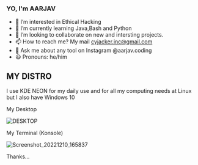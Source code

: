 ### YO, I'm AARJAV
- 👀 I’m interested in Ethical Hacking
- 🌱 I’m currently learning Java,Bash and Python
- 💞️ I’m looking to collaborate on new and intersting projects.
- 📫 How to reach me? My mail cyjacker.inc@gmail.com
- 💬 Ask me about any tool on Instagram @aarjav.coding
- 😃 Pronouns: he/him

## MY DISTRO

I use KDE NEON for my daily use and for all my computing needs at Linux but I also have Windows 10

My Desktop

![DESKTOP](https://user-images.githubusercontent.com/104687410/206852581-8c0e6d00-fa8c-441a-b923-9de89a1353d2.png)

My Terminal (Konsole)

![Screenshot_20221210_165837](https://user-images.githubusercontent.com/104687410/206852744-20d11f7b-39a4-499b-983b-4aa371cc043d.png)

Thanks...

